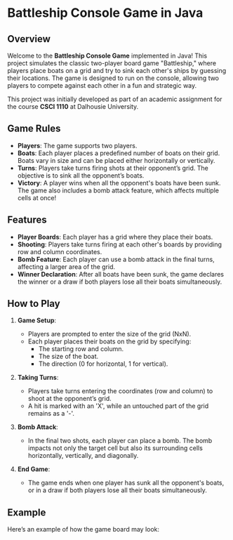 # Battleship Console Game in Java

## Overview

Welcome to the **Battleship Console Game** implemented in Java! This project simulates the classic two-player board game "Battleship," where players place boats on a grid and try to sink each other's ships by guessing their locations. The game is designed to run on the console, allowing two players to compete against each other in a fun and strategic way.

This project was initially developed as part of an academic assignment for the course **CSCI 1110** at Dalhousie University.

## Game Rules

- **Players**: The game supports two players.
- **Boats**: Each player places a predefined number of boats on their grid. Boats vary in size and can be placed either horizontally or vertically.
- **Turns**: Players take turns firing shots at their opponent’s grid. The objective is to sink all the opponent’s boats.
- **Victory**: A player wins when all the opponent's boats have been sunk. The game also includes a bomb attack feature, which affects multiple cells at once!

## Features

- **Player Boards**: Each player has a grid where they place their boats.
- **Shooting**: Players take turns firing at each other's boards by providing row and column coordinates.
- **Bomb Feature**: Each player can use a bomb attack in the final turns, affecting a larger area of the grid.
- **Winner Declaration**: After all boats have been sunk, the game declares the winner or a draw if both players lose all their boats simultaneously.

## How to Play

1. **Game Setup**:
    - Players are prompted to enter the size of the grid (NxN).
    - Each player places their boats on the grid by specifying:
      - The starting row and column.
      - The size of the boat.
      - The direction (0 for horizontal, 1 for vertical).

2. **Taking Turns**:
    - Players take turns entering the coordinates (row and column) to shoot at the opponent’s grid.
    - A hit is marked with an 'X', while an untouched part of the grid remains as a '-'.

3. **Bomb Attack**:
    - In the final two shots, each player can place a bomb. The bomb impacts not only the target cell but also its surrounding cells horizontally, vertically, and diagonally.

4. **End Game**:
    - The game ends when one player has sunk all the opponent's boats, or in a draw if both players lose all their boats simultaneously.

## Example

Here’s an example of how the game board may look:

